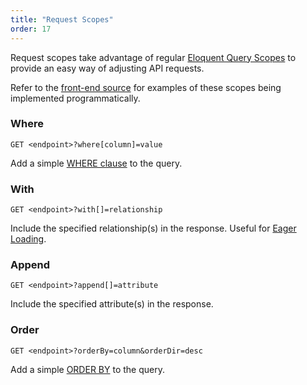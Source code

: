 ```yaml
---
title: "Request Scopes"
order: 17
---
```


Request scopes take advantage of regular [Eloquent Query Scopes](http://laravel.com/docs/5.1/eloquent#query-scopes) to provide an easy way of adjusting API requests.

Refer to the [front-end source](https://github.com/Riari/laravel-forum-frontend) for examples of these scopes being implemented programmatically.

### Where

```
GET <endpoint>?where[column]=value
```

Add a simple [WHERE clause](http://laravel.com/docs/5.1/queries#where-clauses) to the query.

### With

```
GET <endpoint>?with[]=relationship
```

Include the specified relationship(s) in the response. Useful for [Eager Loading](http://laravel.com/docs/5.1/eloquent-relationships#eager-loading).

### Append

```
GET <endpoint>?append[]=attribute
```

Include the specified attribute(s) in the response.

### Order

```
GET <endpoint>?orderBy=column&orderDir=desc
```

Add a simple [ORDER BY](http://laravel.com/docs/5.1/queries#ordering-grouping-limit-and-offset) to the query.
